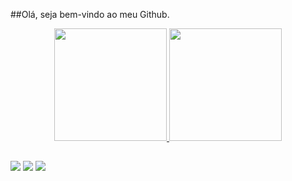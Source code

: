 ##Olá, seja bem-vindo ao meu Github.
<div align="center">
  <a href="https://github.com/LeoFernandesss">
  <img height="180em" src="https://github-readme-stats.vercel.app/api?username=leofernandesss&show_icons=true&theme=dark&include_all_commits=true&count_private=true"/>
  <img height="180em" src="https://github-readme-stats.vercel.app/api/top-langs/?username=leofernandesss&layout=compact&langs_count=7&theme=dark"/>
</div>
  
  ##
 
<div> 
  <a href="https://instagram.com/leo_fernandesss/" target="_blank"><img src="https://img.shields.io/badge/-Instagram-%23E4405F?style=for-the-badge&logo=instagram&logoColor=white" target="_blank"></a>
  <a href = "mailto:leofernandes03@gmail.com"><img src="https://img.shields.io/badge/-Gmail-%23333?style=for-the-badge&logo=gmail&logoColor=white" target="_blank"></a>
  <a href="https://www.linkedin.com/in/leonardo-fernandes-0192b8113/" target="_blank"><img src="https://img.shields.io/badge/-LinkedIn-%230077B5?style=for-the-badge&logo=linkedin&logoColor=white" target="_blank"></a> 
 
 
</div>
